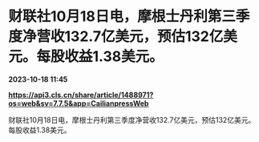 # 财联社10月18日电，摩根士丹利第三季度净营收132.7亿美元，预估132亿美元。每股收益1.38美元。

**2023-10-18 11:45**

**https://api3.cls.cn/share/article/1488971?os=web&sv=7.7.5&app=CailianpressWeb**

财联社10月18日电，摩根士丹利第三季度净营收132.7亿美元，预估132亿美元。每股收益1.38美元。